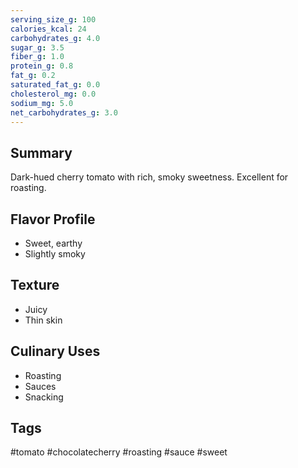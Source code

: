 ```yaml
---
serving_size_g: 100
calories_kcal: 24
carbohydrates_g: 4.0
sugar_g: 3.5
fiber_g: 1.0
protein_g: 0.8
fat_g: 0.2
saturated_fat_g: 0.0
cholesterol_mg: 0.0
sodium_mg: 5.0
net_carbohydrates_g: 3.0
---
```


## Summary
Dark-hued cherry tomato with rich, smoky sweetness. Excellent for roasting.

## Flavor Profile
- Sweet, earthy
- Slightly smoky

## Texture
- Juicy
- Thin skin

## Culinary Uses
- Roasting
- Sauces
- Snacking

## Tags
#tomato #chocolatecherry #roasting #sauce #sweet
